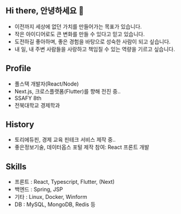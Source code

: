 ## Hi there, 안녕하세요 👋
- 이전까지 세상에 없던 가치를 만들어가는 목표가 있습니다.
- 작은 아이디어로도 큰 변화를 만들 수 있다고 믿고 있습니다.
- 도전하길 좋아하며, 좋은 경험을 바탕으로 성숙한 사람이 되고 싶습니다.
- 내 일, 내 주변 사람들을 사랑하고 책임질 수 있는 역량을 기르고 싶습니다.

## Profile
- 풀스택 개발자(React/Node)
- Next.js, 크로스플랫폼(Flutter)를 향해 전진 중..
- SSAFY 8th 
- 전북대학교 경제학과

## History
- 토리에듀핀, 경제 교육 핀테크 서비스 제작 중..
- 좋은정보기술, 데이터옵스 포털 제작 참여: React 프론트 개발

## Skills
- 프론트 : React, Typescript, Flutter, (Next) 
- 백엔드 : Spring, JSP
- 기타 : Linux, Docker, Winform
- DB : MySQL, MongoDB, Redis 등  

<!--
**gmkim716/gmkim716** is a ✨ _special_ ✨ repository because its `README.md` (this file) appears on your GitHub profile.

Here are some ideas to get you started:

- 🔭 I’m currently working on ...
- 🌱 I’m currently learning ...
- 👯 I’m looking to collaborate on ...
- 🤔 I’m looking for help with ...
- 💬 Ask me about ...
- 📫 How to reach me: ...
- 😄 Pronouns: ...
- ⚡ Fun fact: ...
-->
